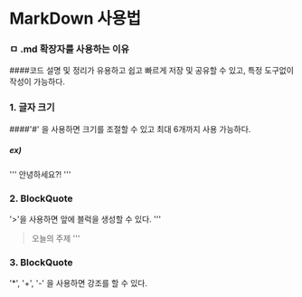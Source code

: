 # MarkDown 사용법
### ㅁ .md 확장자를 사용하는 이유
####코드 설명 및 정리가 유용하고 쉽고 빠르게 저장 및 공유할 수 있고, 특정 도구없이 작성이 가능하다.

### 1. 글자 크기
####'#' 을 사용하면 크기를 조절할 수 있고 최대 6개까지 사용 가능하다.
##### ex)
'''
안녕하세요?!
'''

### 2. BlockQuote
'>'을 사용하면 앞에 블럭을 생성할 수 있다.
'''
> 오늘의 주제
'''

### 3. BlockQuote
'*', '+', '-' 을 사용하면 강조를 할 수 있다.
